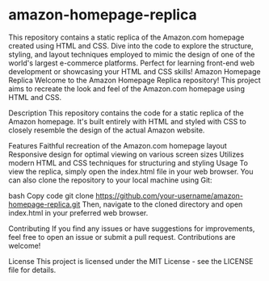 # amazon-homepage-replica
This repository contains a static replica of the Amazon.com homepage created using HTML and CSS. Dive into the code to explore the structure, styling, and layout techniques employed to mimic the design of one of the world's largest e-commerce platforms. Perfect for learning front-end web development or showcasing your HTML and CSS skills!
Amazon Homepage Replica
Welcome to the Amazon Homepage Replica repository! This project aims to recreate the look and feel of the Amazon.com homepage using HTML and CSS.

Description
This repository contains the code for a static replica of the Amazon homepage. It's built entirely with HTML and styled with CSS to closely resemble the design of the actual Amazon website.

Features
Faithful recreation of the Amazon.com homepage layout
Responsive design for optimal viewing on various screen sizes
Utilizes modern HTML and CSS techniques for structuring and styling
Usage
To view the replica, simply open the index.html file in your web browser. You can also clone the repository to your local machine using Git:

bash
Copy code
git clone https://github.com/your-username/amazon-homepage-replica.git
Then, navigate to the cloned directory and open index.html in your preferred web browser.

Contributing
If you find any issues or have suggestions for improvements, feel free to open an issue or submit a pull request. Contributions are welcome!

License
This project is licensed under the MIT License - see the LICENSE file for details.

